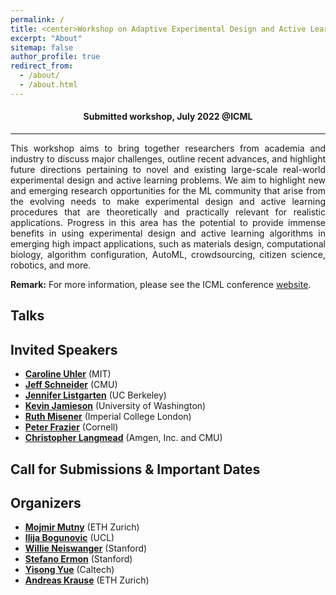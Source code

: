 ```yaml
---
permalink: /
title: <center>Workshop on Adaptive Experimental Design and Active Learning in the Real World at ICML 2022</center>
excerpt: "About"
sitemap: false
author_profile: true
redirect_from:
  - /about/
  - /about.html
---
```

#### <center> Submitted workshop, July 2022 @ICML</center> ####
------
<p style="text-align: justify;">
This workshop aims to bring together researchers from academia and industry to discuss major challenges, outline recent advances, and highlight future directions pertaining to novel and existing large-scale real-world experimental design and active learning problems. We aim to highlight new and emerging research opportunities for the ML community that arise from the evolving needs to make experimental design and active learning procedures that are theoretically and practically relevant for realistic applications. Progress in this area has the potential to provide immense benefits in using experimental design and active learning algorithms in emerging high impact applications, such as materials design, computational biology, algorithm configuration, AutoML, crowdsourcing, citizen science, robotics, and more. </p>

**Remark:** For more information, please see the ICML conference [website](https://icml.cc/Conferences/2022/Dates).

Talks
------
<!-- #* [[Video](https://slideslive.com/38930821/latent-space-optimization-with-deep-generative-models?ref=account-folder-55847-folders)] **José Miguel Hernández Lobato:** *Latent Space Optimization with Deep Generative Models*
#* [[Video](https://slideslive.com/38930824/designing-bayesianoptimal-experiments-with-stochastic-gradients?ref=account-folder-55847-folders)] **Tom Rainforth:** *Designing Bayesian-Optimal Experiments with Stochastic Gradients*
#* [[Video](https://slideslive.com/38930823/active-learning-of-robot-reward-functions?ref=account-folder-55847-folders)] **Dorsa Sadigh:** *Active Learning of Robot Reward Functions*
#* [[Video](https://slideslive.com/38930819/active-learning-thourgh-physically-embodied-synthesizedfromscratch-queries?ref=account-folder-55847-folders)] **Anca Dragan:** *Active Learning through Physically-embodied, Synthesized-from-"scratch" Queries*
#* [[Video](https://slideslive.com/38930822/uncertainty-quantification-using-martingales-for-misspecified-gaussian-processes?ref=account-folder-55847-folders)] **Aaditya Ramdas:** *Uncertainty Quantification Using Martingales for Misspecified Gaussian Processes*
#* [[Video](https://slideslive.com/38930825/learning-to-manage-inventory?ref=account-folder-55847-folders)] **Shipra Agrawal:** *Learning to Manage Inventory*
#* [Video] **Jennifer Listgarten:** *Machine Learning-based Design (of Proteins, Small Molecules and Beyond)*
#* [Video] **Angela Schoellig:** *Safe and Efficient Active Learning Strategies for Robotics Applications*
#* [[Video](https://slideslive.com/38930826/invited-talk-7?ref=account-folder-55847-folders)] **Pietro Perona:** *Towards Causal Benchmarking of Bias in Face Analysis Algorithms* -->


Invited Speakers
------
* **[Caroline Uhler](https://www.carolineuhler.com/)** (MIT)
* **[Jeff Schneider](https://www.cs.cmu.edu/~schneide/)** (CMU)
* **[Jennifer Listgarten](http://www.jennifer.listgarten.com/)** (UC Berkeley)
* **[Kevin Jamieson](https://homes.cs.washington.edu/~jamieson/about.html)** (University of Washington)
* **[Ruth Misener](http://wp.doc.ic.ac.uk/rmisener/)** (Imperial College London)
* **[Peter Frazier](https://people.orie.cornell.edu/pfrazier/)** (Cornell)
* **[Christopher Langmead](https://www.cs.cmu.edu/~cjl/)** (Amgen, Inc. and CMU)

Call for Submissions & Important Dates
------
<!--#
Please see the [Call for papers](/cfp/) for submission instructions.

* Submission deadline: 22 June 2020, 11:59 PM (AoE time)
* [Camera-ready paper](cfp.md#camera-ready-instructions) submission deadline: 15 July 2020, 11:59 PM (AoE time)
* [Lightning talk slides](cfp.md#lightning-talk-instructions) submission deadline: 15 July 2020, 11:59 PM (AoE time)
* Workshop date: 18th July 2020
-->

Organizers
------
* **[Mojmir Mutny](https://mojmirmutny.github.io)** (ETH Zurich)
* **[Ilija Bogunovic](https://ilijabogunovic.com)** (UCL)
* **[Willie Neiswanger](https://willieneis.github.io/)** (Stanford)
* **[Stefano Ermon](https://cs.stanford.edu/~ermon/)** (Stanford)
* **[Yisong Yue](http://www.yisongyue.com/)** (Caltech)
* **[Andreas Krause](https://las.inf.ethz.ch/krausea)** (ETH Zurich)
